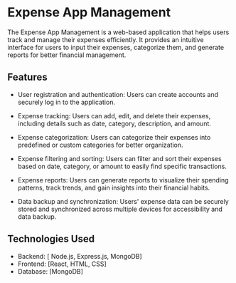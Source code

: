 
# Expense App Management

The Expense App Management is a web-based application that helps users track and manage their expenses efficiently. It provides an intuitive interface for users to input their expenses, categorize them, and generate reports for better financial management.

## Features

- User registration and authentication: Users can create accounts and securely log in to the application.

- Expense tracking: Users can add, edit, and delete their expenses, including details such as date, category, description, and amount.

- Expense categorization: Users can categorize their expenses into predefined or custom categories for better organization.

- Expense filtering and sorting: Users can filter and sort their expenses based on date, category, or amount to easily find specific transactions.

- Expense reports: Users can generate reports to visualize their spending patterns, track trends, and gain insights into their financial habits.

- Data backup and synchronization: Users' expense data can be securely stored and synchronized across multiple devices for accessibility and data backup.


## Technologies Used

- Backend: [ Node.js, Express.js, MongoDB]
- Frontend: [React, HTML, CSS]
- Database: [MongoDB]
